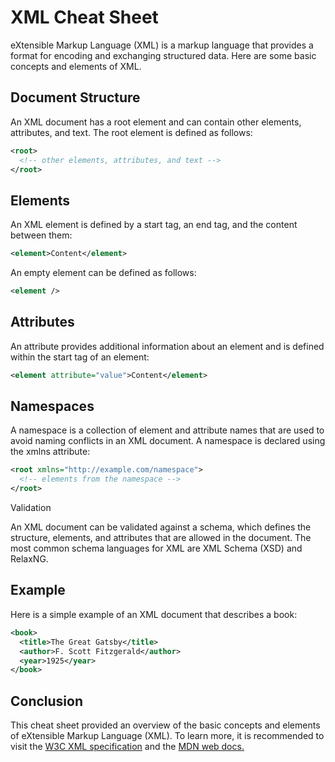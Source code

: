 # XML Cheat Sheet

eXtensible Markup Language (XML) is a markup language that provides a format for encoding and exchanging structured data. Here are some basic concepts and elements of XML.

## Document Structure

An XML document has a root element and can contain other elements, attributes, and text. The root element is defined as follows:

```xml
<root>
  <!-- other elements, attributes, and text -->
</root>
```

## Elements

An XML element is defined by a start tag, an end tag, and the content between them:

```xml
<element>Content</element>
```

An empty element can be defined as follows:

```xml
<element />
```

## Attributes

An attribute provides additional information about an element and is defined within the start tag of an element:

```xml
<element attribute="value">Content</element>
```

## Namespaces

A namespace is a collection of element and attribute names that are used to avoid naming conflicts in an XML document. A namespace is declared using the xmlns attribute:

```xml
<root xmlns="http://example.com/namespace">
  <!-- elements from the namespace -->
</root>
```

Validation

An XML document can be validated against a schema, which defines the structure, elements, and attributes that are allowed in the document. The most common schema languages for XML are XML Schema (XSD) and RelaxNG.

## Example

Here is a simple example of an XML document that describes a book:

```xml
<book>
  <title>The Great Gatsby</title>
  <author>F. Scott Fitzgerald</author>
  <year>1925</year>
</book>
```

## Conclusion

This cheat sheet provided an overview of the basic concepts and elements of eXtensible Markup Language (XML). To learn more, it is recommended to visit the [W3C XML specification](https://www.w3.org/TR/xml/) and the [MDN web docs.](https://developer.mozilla.org/en-US/docs/Web/XML)
